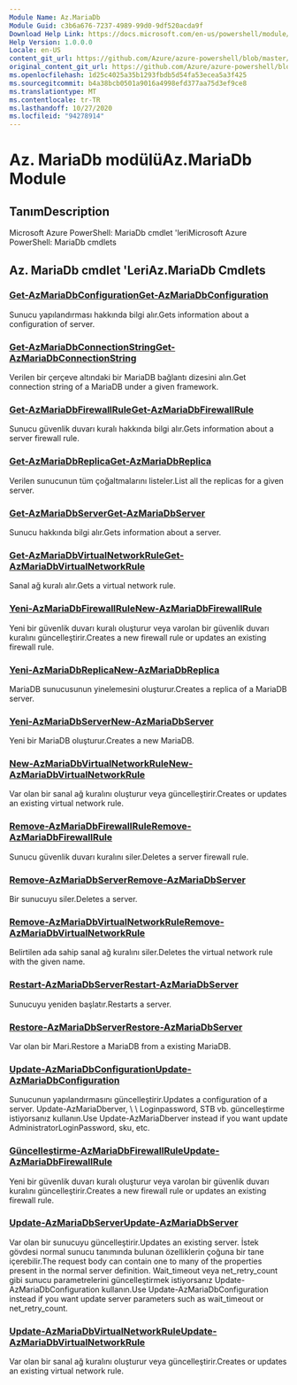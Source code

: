 ```yaml
---
Module Name: Az.MariaDb
Module Guid: c3b6a676-7237-4989-99d0-9df520acda9f
Download Help Link: https://docs.microsoft.com/en-us/powershell/module/az.mariadb
Help Version: 1.0.0.0
Locale: en-US
content_git_url: https://github.com/Azure/azure-powershell/blob/master/src/MariaDb/help/Az.MariaDb.md
original_content_git_url: https://github.com/Azure/azure-powershell/blob/master/src/MariaDb/help/Az.MariaDb.md
ms.openlocfilehash: 1d25c4025a35b1293fbdb5d54fa53ecea5a3f425
ms.sourcegitcommit: b4a38bcb0501a9016a4998efd377aa75d3ef9ce8
ms.translationtype: MT
ms.contentlocale: tr-TR
ms.lasthandoff: 10/27/2020
ms.locfileid: "94278914"
---
```

# <span data-ttu-id="8093c-101">Az. MariaDb modülü</span><span class="sxs-lookup"><span data-stu-id="8093c-101">Az.MariaDb Module</span></span>
## <span data-ttu-id="8093c-102">Tanım</span><span class="sxs-lookup"><span data-stu-id="8093c-102">Description</span></span>
<span data-ttu-id="8093c-103">Microsoft Azure PowerShell: MariaDb cmdlet 'leri</span><span class="sxs-lookup"><span data-stu-id="8093c-103">Microsoft Azure PowerShell: MariaDb cmdlets</span></span>

## <span data-ttu-id="8093c-104">Az. MariaDb cmdlet 'Leri</span><span class="sxs-lookup"><span data-stu-id="8093c-104">Az.MariaDb Cmdlets</span></span>
### [<span data-ttu-id="8093c-105">Get-AzMariaDbConfiguration</span><span class="sxs-lookup"><span data-stu-id="8093c-105">Get-AzMariaDbConfiguration</span></span>](Get-AzMariaDbConfiguration.md)
<span data-ttu-id="8093c-106">Sunucu yapılandırması hakkında bilgi alır.</span><span class="sxs-lookup"><span data-stu-id="8093c-106">Gets information about a configuration of server.</span></span>

### [<span data-ttu-id="8093c-107">Get-AzMariaDbConnectionString</span><span class="sxs-lookup"><span data-stu-id="8093c-107">Get-AzMariaDbConnectionString</span></span>](Get-AzMariaDbConnectionString.md)
<span data-ttu-id="8093c-108">Verilen bir çerçeve altındaki bir MariaDB bağlantı dizesini alın.</span><span class="sxs-lookup"><span data-stu-id="8093c-108">Get connection string of a MariaDB under a given framework.</span></span>

### [<span data-ttu-id="8093c-109">Get-AzMariaDbFirewallRule</span><span class="sxs-lookup"><span data-stu-id="8093c-109">Get-AzMariaDbFirewallRule</span></span>](Get-AzMariaDbFirewallRule.md)
<span data-ttu-id="8093c-110">Sunucu güvenlik duvarı kuralı hakkında bilgi alır.</span><span class="sxs-lookup"><span data-stu-id="8093c-110">Gets information about a server firewall rule.</span></span>

### [<span data-ttu-id="8093c-111">Get-AzMariaDbReplica</span><span class="sxs-lookup"><span data-stu-id="8093c-111">Get-AzMariaDbReplica</span></span>](Get-AzMariaDbReplica.md)
<span data-ttu-id="8093c-112">Verilen sunucunun tüm çoğaltmalarını listeler.</span><span class="sxs-lookup"><span data-stu-id="8093c-112">List all the replicas for a given server.</span></span>

### [<span data-ttu-id="8093c-113">Get-AzMariaDbServer</span><span class="sxs-lookup"><span data-stu-id="8093c-113">Get-AzMariaDbServer</span></span>](Get-AzMariaDbServer.md)
<span data-ttu-id="8093c-114">Sunucu hakkında bilgi alır.</span><span class="sxs-lookup"><span data-stu-id="8093c-114">Gets information about a server.</span></span>

### [<span data-ttu-id="8093c-115">Get-AzMariaDbVirtualNetworkRule</span><span class="sxs-lookup"><span data-stu-id="8093c-115">Get-AzMariaDbVirtualNetworkRule</span></span>](Get-AzMariaDbVirtualNetworkRule.md)
<span data-ttu-id="8093c-116">Sanal ağ kuralı alır.</span><span class="sxs-lookup"><span data-stu-id="8093c-116">Gets a virtual network rule.</span></span>

### [<span data-ttu-id="8093c-117">Yeni-AzMariaDbFirewallRule</span><span class="sxs-lookup"><span data-stu-id="8093c-117">New-AzMariaDbFirewallRule</span></span>](New-AzMariaDbFirewallRule.md)
<span data-ttu-id="8093c-118">Yeni bir güvenlik duvarı kuralı oluşturur veya varolan bir güvenlik duvarı kuralını güncelleştirir.</span><span class="sxs-lookup"><span data-stu-id="8093c-118">Creates a new firewall rule or updates an existing firewall rule.</span></span>

### [<span data-ttu-id="8093c-119">Yeni-AzMariaDbReplica</span><span class="sxs-lookup"><span data-stu-id="8093c-119">New-AzMariaDbReplica</span></span>](New-AzMariaDbReplica.md)
<span data-ttu-id="8093c-120">MariaDB sunucusunun yinelemesini oluşturur.</span><span class="sxs-lookup"><span data-stu-id="8093c-120">Creates a replica of a MariaDB server.</span></span>

### [<span data-ttu-id="8093c-121">Yeni-AzMariaDbServer</span><span class="sxs-lookup"><span data-stu-id="8093c-121">New-AzMariaDbServer</span></span>](New-AzMariaDbServer.md)
<span data-ttu-id="8093c-122">Yeni bir MariaDB oluşturur.</span><span class="sxs-lookup"><span data-stu-id="8093c-122">Creates a new MariaDB.</span></span>

### [<span data-ttu-id="8093c-123">New-AzMariaDbVirtualNetworkRule</span><span class="sxs-lookup"><span data-stu-id="8093c-123">New-AzMariaDbVirtualNetworkRule</span></span>](New-AzMariaDbVirtualNetworkRule.md)
<span data-ttu-id="8093c-124">Var olan bir sanal ağ kuralını oluşturur veya güncelleştirir.</span><span class="sxs-lookup"><span data-stu-id="8093c-124">Creates or updates an existing virtual network rule.</span></span>

### [<span data-ttu-id="8093c-125">Remove-AzMariaDbFirewallRule</span><span class="sxs-lookup"><span data-stu-id="8093c-125">Remove-AzMariaDbFirewallRule</span></span>](Remove-AzMariaDbFirewallRule.md)
<span data-ttu-id="8093c-126">Sunucu güvenlik duvarı kuralını siler.</span><span class="sxs-lookup"><span data-stu-id="8093c-126">Deletes a server firewall rule.</span></span>

### [<span data-ttu-id="8093c-127">Remove-AzMariaDbServer</span><span class="sxs-lookup"><span data-stu-id="8093c-127">Remove-AzMariaDbServer</span></span>](Remove-AzMariaDbServer.md)
<span data-ttu-id="8093c-128">Bir sunucuyu siler.</span><span class="sxs-lookup"><span data-stu-id="8093c-128">Deletes a server.</span></span>

### [<span data-ttu-id="8093c-129">Remove-AzMariaDbVirtualNetworkRule</span><span class="sxs-lookup"><span data-stu-id="8093c-129">Remove-AzMariaDbVirtualNetworkRule</span></span>](Remove-AzMariaDbVirtualNetworkRule.md)
<span data-ttu-id="8093c-130">Belirtilen ada sahip sanal ağ kuralını siler.</span><span class="sxs-lookup"><span data-stu-id="8093c-130">Deletes the virtual network rule with the given name.</span></span>

### [<span data-ttu-id="8093c-131">Restart-AzMariaDbServer</span><span class="sxs-lookup"><span data-stu-id="8093c-131">Restart-AzMariaDbServer</span></span>](Restart-AzMariaDbServer.md)
<span data-ttu-id="8093c-132">Sunucuyu yeniden başlatır.</span><span class="sxs-lookup"><span data-stu-id="8093c-132">Restarts a server.</span></span>

### [<span data-ttu-id="8093c-133">Restore-AzMariaDbServer</span><span class="sxs-lookup"><span data-stu-id="8093c-133">Restore-AzMariaDbServer</span></span>](Restore-AzMariaDbServer.md)
<span data-ttu-id="8093c-134">Var olan bir Mari.</span><span class="sxs-lookup"><span data-stu-id="8093c-134">Restore a MariaDB from a existing MariaDB.</span></span>

### [<span data-ttu-id="8093c-135">Update-AzMariaDbConfiguration</span><span class="sxs-lookup"><span data-stu-id="8093c-135">Update-AzMariaDbConfiguration</span></span>](Update-AzMariaDbConfiguration.md)
<span data-ttu-id="8093c-136">Sunucunun yapılandırmasını güncelleştirir.</span><span class="sxs-lookup"><span data-stu-id="8093c-136">Updates a configuration of a server.</span></span>
<span data-ttu-id="8093c-137">Update-AzMariaDberver, \ \ Loginpassword, STB vb. güncelleştirme istiyorsanız kullanın.</span><span class="sxs-lookup"><span data-stu-id="8093c-137">Use Update-AzMariaDberver instead if you want update AdministratorLoginPassword, sku, etc.</span></span>

### [<span data-ttu-id="8093c-138">Güncelleştirme-AzMariaDbFirewallRule</span><span class="sxs-lookup"><span data-stu-id="8093c-138">Update-AzMariaDbFirewallRule</span></span>](Update-AzMariaDbFirewallRule.md)
<span data-ttu-id="8093c-139">Yeni bir güvenlik duvarı kuralı oluşturur veya varolan bir güvenlik duvarı kuralını güncelleştirir.</span><span class="sxs-lookup"><span data-stu-id="8093c-139">Creates a new firewall rule or updates an existing firewall rule.</span></span>

### [<span data-ttu-id="8093c-140">Update-AzMariaDbServer</span><span class="sxs-lookup"><span data-stu-id="8093c-140">Update-AzMariaDbServer</span></span>](Update-AzMariaDbServer.md)
<span data-ttu-id="8093c-141">Var olan bir sunucuyu güncelleştirir.</span><span class="sxs-lookup"><span data-stu-id="8093c-141">Updates an existing server.</span></span>
<span data-ttu-id="8093c-142">İstek gövdesi normal sunucu tanımında bulunan özelliklerin çoğuna bir tane içerebilir.</span><span class="sxs-lookup"><span data-stu-id="8093c-142">The request body can contain one to many of the properties present in the normal server definition.</span></span>
<span data-ttu-id="8093c-143">Wait_timeout veya net_retry_count gibi sunucu parametrelerini güncelleştirmek istiyorsanız Update-AzMariaDbConfiguration kullanın.</span><span class="sxs-lookup"><span data-stu-id="8093c-143">Use Update-AzMariaDbConfiguration instead if you want update server parameters such as wait_timeout or net_retry_count.</span></span>

### [<span data-ttu-id="8093c-144">Update-AzMariaDbVirtualNetworkRule</span><span class="sxs-lookup"><span data-stu-id="8093c-144">Update-AzMariaDbVirtualNetworkRule</span></span>](Update-AzMariaDbVirtualNetworkRule.md)
<span data-ttu-id="8093c-145">Var olan bir sanal ağ kuralını oluşturur veya güncelleştirir.</span><span class="sxs-lookup"><span data-stu-id="8093c-145">Creates or updates an existing virtual network rule.</span></span>

